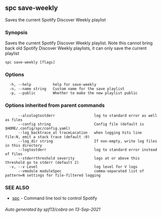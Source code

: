 ## spc save-weekly

Saves the current Spotify Discover Weekly playlist

### Synopsis

Saves the current Spotify Discover Weekly playlist.
Note this cannot bring back old Spotify Discover Weekly playlists, it can
only save the current playlist

```
spc save-weekly [flags]
```

### Options

```
  -h, --help          help for save-weekly
  -n, --name string   Custom name for the save playlist
  -p, --public        Whether to make the new playlist public
```

### Options inherited from parent commands

```
      --alsologtostderr                  log to standard error as well as files
      --config string                    Config file (default is $HOME/.config/spc/config.yaml)
      --log_backtrace_at traceLocation   when logging hits line file:N, emit a stack trace (default :0)
      --log_dir string                   If non-empty, write log files in this directory
      --logtostderr                      log to standard error instead of files
      --stderrthreshold severity         logs at or above this threshold go to stderr (default 2)
  -v, --v Level                          log level for V logs
      --vmodule moduleSpec               comma-separated list of pattern=N settings for file-filtered logging
```

### SEE ALSO

* [spc](spc.md)	 - Command line tool to control Spotify

###### Auto generated by spf13/cobra on 13-Sep-2021
